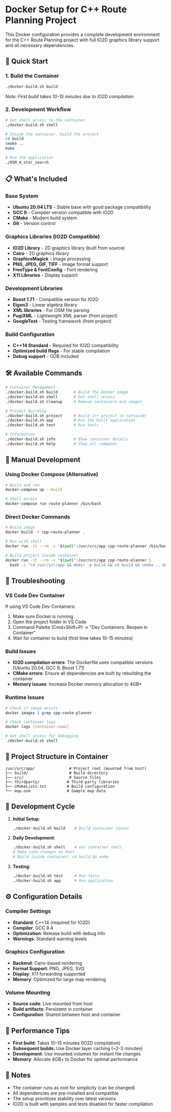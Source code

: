 # Docker Setup for C++ Route Planning Project

This Docker configuration provides a complete development environment for the C++ Route Planning project with full IO2D graphics library support and all necessary dependencies.

## 🚀 Quick Start

### 1. Build the Container
```bash
./docker-build.sh build
```
*Note: First build takes 10-15 minutes due to IO2D compilation*

### 2. Development Workflow
```bash
# Get shell access to the container
./docker-build.sh shell

# Inside the container, build the project
cd build
cmake ..
make

# Run the application
./OSM_A_star_search
```

## 📋 What's Included

### Base System
- **Ubuntu 20.04 LTS** - Stable base with good package compatibility
- **GCC 9** - Compiler version compatible with IO2D
- **CMake** - Modern build system
- **Git** - Version control

### Graphics Libraries (IO2D Compatible)
- **IO2D Library** - 2D graphics library (built from source)
- **Cairo** - 2D graphics library
- **GraphicsMagick** - Image processing
- **PNG, JPEG, GIF, TIFF** - Image format support
- **FreeType & FontConfig** - Font rendering
- **X11 Libraries** - Display support

### Development Libraries
- **Boost 1.71** - Compatible version for IO2D
- **Eigen3** - Linear algebra library
- **XML libraries** - For OSM file parsing
- **PugiXML** - Lightweight XML parser (from project)
- **GoogleTest** - Testing framework (from project)

### Build Configuration
- **C++14 Standard** - Required for IO2D compatibility
- **Optimized build flags** - For stable compilation
- **Debug support** - GDB included

## 🛠️ Available Commands

```bash
# Container Management
./docker-build.sh build       # Build the Docker image
./docker-build.sh shell       # Get shell access
./docker-build.sh cleanup     # Remove containers and images

# Project Building
./docker-build.sh project     # Build C++ project in container
./docker-build.sh app         # Run the built application
./docker-build.sh test        # Run tests

# Information
./docker-build.sh info        # Show container details
./docker-build.sh help        # Show all commands
```

## 🔧 Manual Development

### Using Docker Compose (Alternative)
```bash
# Build and run
docker-compose up --build

# Shell access
docker-compose run route-planner /bin/bash
```

### Direct Docker Commands
```bash
# Build image
docker build -t cpp-route-planner .

# Run with shell
docker run -it --rm -v "$(pwd)":/usr/src/app cpp-route-planner /bin/bash

# Build project inside container
docker run -it --rm -v "$(pwd)":/usr/src/app cpp-route-planner \
  bash -c "cd /usr/src/app && mkdir -p build && cd build && cmake .. && make"
```

## 🐛 Troubleshooting

### VS Code Dev Container
If using VS Code Dev Containers:
1. Make sure Docker is running
2. Open the project folder in VS Code
3. Command Palette (Cmd+Shift+P) → "Dev Containers: Reopen in Container"
4. Wait for container to build (first time takes 10-15 minutes)

### Build Issues
- **IO2D compilation errors**: The Dockerfile uses compatible versions (Ubuntu 20.04, GCC 9, Boost 1.71)
- **CMake errors**: Ensure all dependencies are built by rebuilding the container
- **Memory issues**: Increase Docker memory allocation to 4GB+

### Runtime Issues
```bash
# Check if image exists
docker images | grep cpp-route-planner

# Check container logs
docker logs [container-name]

# Get shell access for debugging
./docker-build.sh shell
```

## 📁 Project Structure in Container

```
/usr/src/app/               # Project root (mounted from host)
├── build/                  # Build directory
├── src/                    # Source files
├── thirdparty/            # Third-party libraries
├── CMakeLists.txt         # Build configuration
└── map.osm                # Sample map data
```

## 🔄 Development Cycle

1. **Initial Setup**:
   ```bash
   ./docker-build.sh build    # Build container (once)
   ```

2. **Daily Development**:
   ```bash
   ./docker-build.sh shell    # Get container shell
   # Make code changes on host
   # Build inside container: cd build && make
   ```

3. **Testing**:
   ```bash
   ./docker-build.sh test     # Run tests
   ./docker-build.sh app      # Run application
   ```

## ⚙️ Configuration Details

### Compiler Settings
- **Standard**: C++14 (required for IO2D)
- **Compiler**: GCC 9.4
- **Optimization**: Release build with debug info
- **Warnings**: Standard warning levels

### Graphics Configuration
- **Backend**: Cairo-based rendering
- **Format Support**: PNG, JPEG, SVG
- **Display**: X11 forwarding supported
- **Memory**: Optimized for large map rendering

### Volume Mounting
- **Source code**: Live mounted from host
- **Build artifacts**: Persistent in container
- **Configuration**: Shared between host and container

## 🚀 Performance Tips

- **First build**: Takes 10-15 minutes (IO2D compilation)
- **Subsequent builds**: Use Docker layer caching (~2-3 minutes)
- **Development**: Use mounted volumes for instant file changes
- **Memory**: Allocate 4GB+ to Docker for optimal performance

## 📝 Notes

- The container runs as root for simplicity (can be changed)
- All dependencies are pre-installed and compatible
- The setup prioritizes stability over latest versions
- IO2D is built with samples and tests disabled for faster compilation
